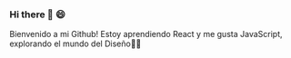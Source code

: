 ### Hi there 👋 😄
Bienvenido a mi Github! Estoy aprendiendo React y me gusta JavaScript, explorando el mundo del Diseño🦋👀 


